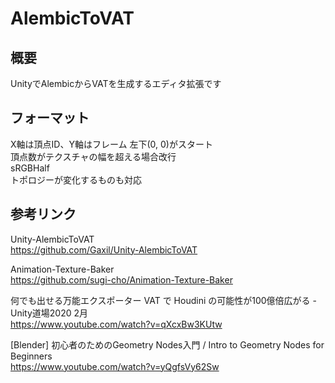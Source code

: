 # AlembicToVAT

## 概要
UnityでAlembicからVATを生成するエディタ拡張です

## フォーマット
X軸は頂点ID、Y軸はフレーム 左下(0, 0)がスタート<br>
頂点数がテクスチャの幅を超える場合改行<br>
sRGBHalf <br>
トポロジーが変化するものも対応 <br>

## 参考リンク

Unity-AlembicToVAT<br>
https://github.com/Gaxil/Unity-AlembicToVAT

Animation-Texture-Baker<br>
https://github.com/sugi-cho/Animation-Texture-Baker

何でも出せる万能エクスポーター VAT で Houdini の可能性が100億倍広がる - Unity道場2020 2月<br>
https://www.youtube.com/watch?v=qXcxBw3KUtw

[Blender] 初心者のためのGeometry Nodes入門 / Intro to Geometry Nodes for Beginners <br>
https://www.youtube.com/watch?v=yQgfsVy62Sw
